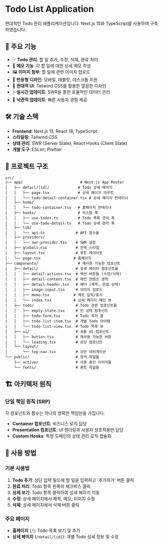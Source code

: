 # Todo List Application

현대적인 Todo 관리 애플리케이션입니다. Next.js 15와 TypeScript를 사용하여 구축하였습니다.

## 🚀 주요 기능

- ✅ **Todo 관리**: 할 일 추가, 수정, 삭제, 완료 처리
- 📝 **메모 기능**: 각 할 일에 대한 상세 메모 작성
- 🖼️ **이미지 첨부**: 할 일에 관련 이미지 업로드
- 📱 **반응형 디자인**: 모바일, 태블릿, 데스크톱 지원
- 🎨 **현대적 UI**: Tailwind CSS를 활용한 깔끔한 디자인
- ⚡ **실시간 업데이트**: SWR을 통한 효율적인 데이터 관리
- 🔄 **낙관적 업데이트**: 빠른 사용자 경험 제공

## 🛠️ 기술 스택

- **Frontend**: Next.js 15, React 18, TypeScript
- **스타일링**: Tailwind CSS
- **상태 관리**: SWR (Server State), React Hooks (Client State)
- **개발 도구**: ESLint, Prettier

## 📁 프로젝트 구조

```
src/
├── app/                          # Next.js App Router
│   ├── detail/[id]/             # Todo 상세 페이지
│   │   ├── page.tsx             # 상세 페이지 라우트
│   │   └── todo-detail-container.tsx # 상세 페이지 컨테이너
│   ├── home/
│   │   └── todo-container.tsx   # 홈페이지 컨테이너
│   ├── hooks/                   # 커스텀 훅
│   │   ├── use-todos.ts         # Todo 목록 관리 훅
│   │   └── use-todo-detail.ts   # Todo 상세 관리 훅
│   ├── lib/
│   │   └── api.ts              # API 함수들
│   ├── providers/
│   │   └── swr-provider.tsx    # SWR 설정
│   ├── globals.css             # 전역 스타일
│   ├── layout.tsx              # 루트 레이아웃
│   └── page.tsx               # 홈페이지
├── components/                  # 재사용 가능한 컴포넌트
│   ├── detail/                 # 상세 페이지 컴포넌트들
│   │   ├── detail-actions.tsx  # 액션 버튼들 (수정/삭제)
│   │   ├── detail-content.tsx  # 메인 컨텐츠 영역
│   │   ├── detail-header.tsx   # 헤더 (제목, 완료 상태)
│   │   ├── image-input.tsx     # 이미지 업로드
│   │   ├── memo.tsx           # 메모 입력/표시
│   │   └── index.tsx          # 상세 페이지 메인 뷰
│   ├── todo/                   # Todo 관련 컴포넌트들
│   │   ├── empty-state.tsx     # 빈 상태 컴포넌트
│   │   ├── todo-form.tsx       # Todo 추가 폼
│   │   ├── todo-list-item.tsx  # 개별 Todo 아이템
│   │   └── todo-list-view.tsx  # Todo 목록 뷰
│   ├── ui/                     # 공통 UI 컴포넌트
│   │   ├── button.tsx          # 재사용 가능한 버튼
│   │   └── loading.tsx         # 로딩 컴포넌트
│   └── layout/
│       └── top-nav.tsx         # 상단 네비게이션
└── public/                     # 정적 파일들
    ├── active/                 # 사용 중인 이미지들
    └── fonts/                  # 폰트 파일들
```

## 🏗️ 아키텍처 원칙

### 단일 책임 원칙 (SRP)

각 컴포넌트와 함수는 하나의 명확한 책임만을 가집니다.

- **Container 컴포넌트**: 비즈니스 로직 담당
- **Presentation 컴포넌트**: UI 렌더링과 사용자 상호작용만 담당
- **Custom Hooks**: 특정 도메인의 상태 관리 로직 캡슐화

## 📱 사용 방법

### 기본 사용법

1. **Todo 추가**: 상단 입력 필드에 할 일을 입력하고 '추가하기' 버튼 클릭
2. **완료 처리**: Todo 항목 왼쪽의 체크박스 클릭
3. **상세 보기**: Todo 항목 클릭하여 상세 페이지 이동
4. **수정**: 상세 페이지에서 제목, 메모, 이미지 수정
5. **삭제**: 상세 페이지에서 삭제 버튼 클릭

### 주요 페이지

- **홈페이지** (`/`): Todo 목록 보기 및 추가
- **상세 페이지** (`/detail/[id]`): 개별 Todo 상세 정보 및 수정
